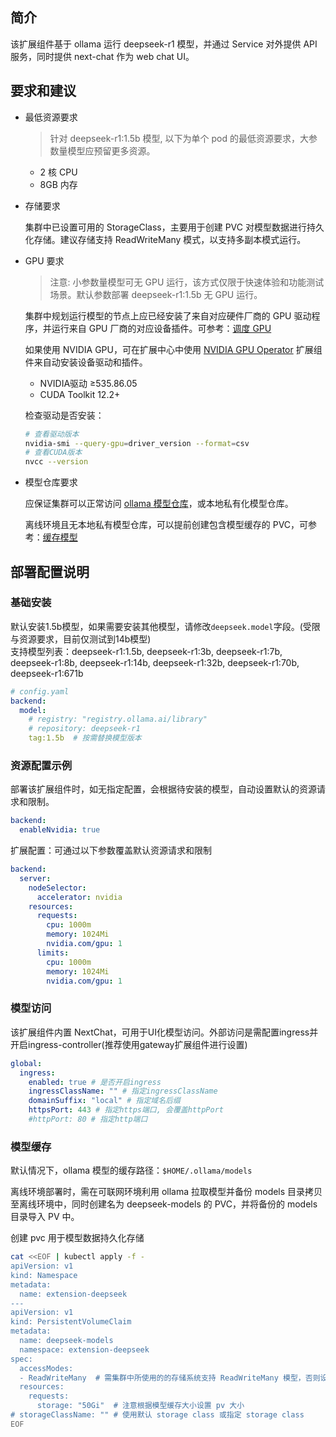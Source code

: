 ## 简介

该扩展组件基于 ollama 运行 deepseek-r1 模型，并通过 Service 对外提供 API 服务，同时提供 next-chat 作为 web chat UI。

## 要求和建议
* 最低资源要求 
  
  > 针对 deepseek-r1:1.5b 模型, 以下为单个 pod 的最低资源要求，大参数量模型应预留更多资源。
  
  - 2 核 CPU
  - 8GB 内存
 
* 存储要求
  
  集群中已设置可用的 StorageClass，主要用于创建 PVC 对模型数据进行持久化存储。建议存储支持 ReadWriteMany 模式，以支持多副本模式运行。

* GPU 要求
  > 注意: 小参数量模型可无 GPU 运行，该方式仅限于快速体验和功能测试场景。默认参数部署 deepseek-r1:1.5b 无 GPU 运行。

  集群中规划运行模型的节点上应已经安装了来自对应硬件厂商的 GPU 驱动程序，并运行来自 GPU 厂商的对应设备插件。可参考：[调度 GPU](https://kubernetes.io/zh-cn/docs/tasks/manage-gpus/scheduling-gpus/)

  如果使用 NVIDIA GPU，可在扩展中心中使用 [NVIDIA GPU Operator](https://github.com/kubesphere-extensions/ks-extensions/tree/main/nvidia-gpu-operator) 扩展组件来自动安装设备驱动和插件。

  - NVIDIA驱动 ≥535.86.05
  - CUDA Toolkit 12.2+
  
  检查驱动是否安装：
  ```bash
  # 查看驱动版本
  nvidia-smi --query-gpu=driver_version --format=csv
  # 查看CUDA版本
  nvcc --version
  ```

* 模型仓库要求
  
  应保证集群可以正常访问 [ollama 模型仓库](https://ollama.com/library)，或本地私有化模型仓库。

  离线环境且无本地私有模型仓库，可以提前创建包含模型缓存的 PVC，可参考：[缓存模型](#模型缓存)

## 部署配置说明

### 基础安装
默认安装1.5b模型，如果需要安装其他模型，请修改`deepseek.model`字段。(受限与资源要求，目前仅测试到14b模型)    
支持模型列表：deepseek-r1:1.5b, deepseek-r1:3b, deepseek-r1:7b, deepseek-r1:8b, deepseek-r1:14b, deepseek-r1:32b, deepseek-r1:70b, deepseek-r1:671b
```yaml
# config.yaml
backend:
  model:
    # registry: "registry.ollama.ai/library"
    # repository: deepseek-r1
    tag:1.5b  # 按需替换模型版本
```

### 资源配置示例
部署该扩展组件时，如无指定配置，会根据待安装的模型，自动设置默认的资源请求和限制。
```yaml
backend:
  enableNvidia: true
```
扩展配置：可通过以下参数覆盖默认资源请求和限制
```yaml
backend:
  server:
    nodeSelector:
      accelerator: nvidia
    resources:
      requests:
        cpu: 1000m 
        memory: 1024Mi 
        nvidia.com/gpu: 1
      limits:
        cpu: 1000m 
        memory: 1024Mi 
        nvidia.com/gpu: 1
```

### 模型访问
该扩展组件内置 NextChat，可用于UI化模型访问。外部访问是需配置ingress并开启ingress-controller(推荐使用gateway扩展组件进行设置)
```yaml
global:
  ingress:
    enabled: true # 是否开启ingress   
    ingressClassName: "" # 指定ingressClassName
    domainSuffix: "local" # 指定域名后缀
    httpsPort: 443 # 指定https端口, 会覆盖httpPort
    #httpPort: 80 # 指定http端口
```

### 模型缓存
默认情况下，ollama 模型的缓存路径：`$HOME/.ollama/models`

离线环境部署时，需在可联网环境利用 ollama 拉取模型并备份 models 目录拷贝至离线环境中，同时创建名为 deepseek-models 的 PVC，并将备份的 models 目录导入 PV 中。

创建 pvc 用于模型数据持久化存储
```bash
cat <<EOF | kubectl apply -f -
apiVersion: v1
kind: Namespace
metadata:
  name: extension-deepseek
---
apiVersion: v1
kind: PersistentVolumeClaim
metadata:
  name: deepseek-models
  namespace: extension-deepseek
spec:
  accessModes:
  - ReadWriteMany  # 需集群中所使用的的存储系统支持 ReadWriteMany 模型，否则设置为 ReadWriteOnce
  resources:
    requests:
      storage: "50Gi"  # 注意根据模型缓存大小设置 pv 大小
# storageClassName: "" # 使用默认 storage class 或指定 storage class
EOF
```